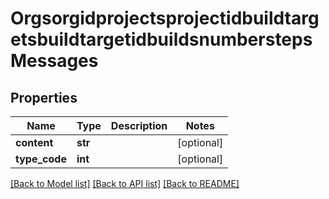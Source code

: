 # OrgsorgidprojectsprojectidbuildtargetsbuildtargetidbuildsnumberstepsMessages

## Properties
Name | Type | Description | Notes
------------ | ------------- | ------------- | -------------
**content** | **str** |  | [optional] 
**type_code** | **int** |  | [optional] 

[[Back to Model list]](../README.md#documentation-for-models) [[Back to API list]](../README.md#documentation-for-api-endpoints) [[Back to README]](../README.md)

